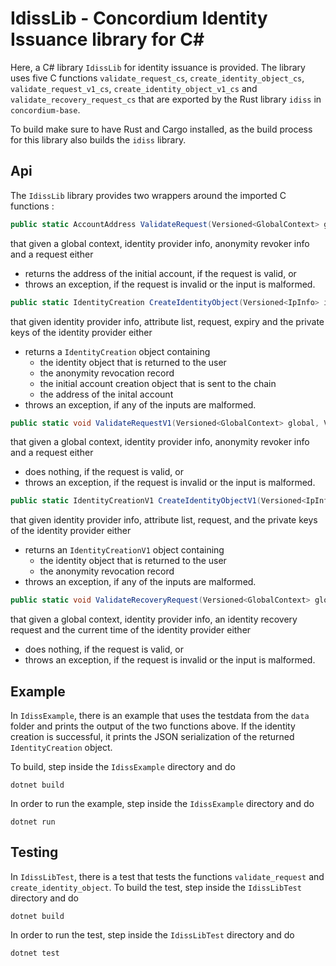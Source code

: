 # IdissLib - Concordium Identity Issuance library for C#

Here, a C# library `IdissLib` for identity issuance is provided. The library uses five C functions `validate_request_cs`, `create_identity_object_cs`,
`validate_request_v1_cs`, `create_identity_object_v1_cs` and `validate_recovery_request_cs`
that are exported by the Rust library `idiss` in `concordium-base`.

To build make sure to have Rust and Cargo installed, as the build process for this library also builds the `idiss` library.

## Api


The `IdissLib` library provides two wrappers around the imported C functions :
```csharp
public static AccountAddress ValidateRequest(Versioned<GlobalContext> global, Versioned<IpInfo> ipInfo, Versioned<Dictionary<string, ArInfo>> arsInfos, IdObjectRequest request)
```
that given a global context, identity provider info, anonymity revoker info and a request either
- returns the address of the initial account, if the request is valid, or
- throws an exception, if the request is invalid or the input is malformed.

```csharp
public static IdentityCreation CreateIdentityObject(Versioned<IpInfo> ipInfo, AttributeList alist, IdObjectRequest request, UInt64 expiry, IpPrivateKeys ipKeys)
```
that given identity provider info, attribute list, request, expiry and the private keys of the identity provider either
- returns a `IdentityCreation` object containing
    * the identity object that is returned to the user
    * the anonymity revocation record
    * the initial account creation object that is sent to the chain
    * the address of the inital account
- throws an exception, if any of the inputs are malformed.

```csharp
public static void ValidateRequestV1(Versioned<GlobalContext> global, Versioned<IpInfo> ipInfo, Versioned<Dictionary<string, ArInfo>> arsInfos, IdObjectRequestV1 request)
```
that given a global context, identity provider info, anonymity revoker info and a request either
- does nothing, if the request is valid, or
- throws an exception, if the request is invalid or the input is malformed.

```csharp
public static IdentityCreationV1 CreateIdentityObjectV1(Versioned<IpInfo> ipInfo, AttributeList alist, IdObjectRequestV1 request, IpPrivateKeys ipKeys)
```
that given identity provider info, attribute list, request, and the private keys of the identity provider either
- returns an `IdentityCreationV1` object containing
    * the identity object that is returned to the user
    * the anonymity revocation record
- throws an exception, if any of the inputs are malformed.

```csharp
public static void ValidateRecoveryRequest(Versioned<GlobalContext> global, Versioned<IpInfo> ipInfo, IdRecoveryWrapper request, DateTimeOffset now)
```
that given a global context, identity provider info, an identity recovery request and the current time of the identity provider either
- does nothing, if the request is valid, or
- throws an exception, if the request is invalid or the input is malformed.

## Example

In `IdissExample`, there is an example that uses the testdata from the `data` folder and prints the output of the two functions above.
If the identity creation is successful, it prints the JSON serialization of the returned `IdentityCreation` object.

To build, step inside the `IdissExample` directory and do

```
dotnet build
```

In order to run the example, step inside the `IdissExample` directory and do

```
dotnet run
```

## Testing

In `IdissLibTest`, there is a test that tests the functions `validate_request` and `create_identity_object`.
To build the test, step inside the `IdissLibTest` directory and do

```
dotnet build
```

In order to run the test, step inside the `IdissLibTest` directory and do

```
dotnet test
```

